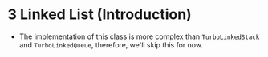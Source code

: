 # 3 Linked List (Introduction)
- The implementation of this class is more complex than `TurboLinkedStack` and `TurboLinkedQueue`, therefore, we'll skip this for now.